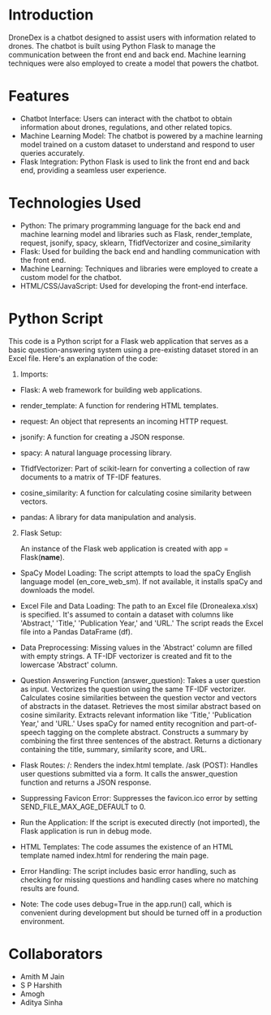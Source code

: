 # Introduction
DroneDex is a chatbot designed to assist users with information related to drones. The chatbot is built using Python Flask to manage the communication between the front end and back end. 
Machine learning techniques were also employed to create a model that powers the chatbot.

# Features
* Chatbot Interface: Users can interact with the chatbot to obtain information about drones, regulations, and other related topics.
* Machine Learning Model: The chatbot is powered by a machine learning model trained on a custom dataset to understand and respond to user queries accurately.
* Flask Integration: Python Flask is used to link the front end and back end, providing a seamless user experience.

# Technologies Used
* Python: The primary programming language for the back end and machine learning model and libraries such as Flask, render_template, request, jsonify, spacy, sklearn, TfidfVectorizer and cosine_similarity
* Flask: Used for building the back end and handling communication with the front end.
* Machine Learning: Techniques and libraries were employed to create a custom model for the chatbot.
* HTML/CSS/JavaScript: Used for developing the front-end interface.

# Python Script
This code is a Python script for a Flask web application that serves as a basic question-answering system using a pre-existing dataset stored in an Excel file. Here's an explanation of the code:
1. Imports:
* Flask: A web framework for building web applications.
  
* render_template: A function for rendering HTML templates.
  
* request: An object that represents an incoming HTTP request.
  
* jsonify: A function for creating a JSON response.
  
* spacy: A natural language processing library.
  
* TfidfVectorizer: Part of scikit-learn for converting a collection of raw documents to a matrix of TF-IDF features.
  
* cosine_similarity: A function for calculating cosine similarity between vectors.
  
* pandas: A library for data manipulation and analysis.

2. Flask Setup:

   An instance of the Flask web application is created with app = Flask(__name__).

* SpaCy Model Loading: The script attempts to load the spaCy English language model (en_core_web_sm). If not available, it installs spaCy and downloads the model.
  
* Excel File and Data Loading: The path to an Excel file (Dronealexa.xlsx) is specified. It's assumed to contain a dataset with columns like 'Abstract,' 'Title,' 'Publication Year,' and 'URL.'
  The script reads the Excel file into a Pandas DataFrame (df).

* Data Preprocessing: Missing values in the 'Abstract' column are filled with empty strings.
  A TF-IDF vectorizer is created and fit to the lowercase 'Abstract' column.

* Question Answering Function (answer_question):
  Takes a user question as input.
  Vectorizes the question using the same TF-IDF vectorizer.
  Calculates cosine similarities between the question vector and vectors of abstracts in the dataset.
  Retrieves the most similar abstract based on cosine similarity.
  Extracts relevant information like 'Title,' 'Publication Year,' and 'URL.'
  Uses spaCy for named entity recognition and part-of-speech tagging on the complete abstract.
  Constructs a summary by combining the first three sentences of the abstract.
  Returns a dictionary containing the title, summary, similarity score, and URL.

* Flask Routes:
/: Renders the index.html template.
/ask (POST): Handles user questions submitted via a form. It calls the answer_question function and returns a JSON response.

* Suppressing Favicon Error: Suppresses the favicon.ico error by setting SEND_FILE_MAX_AGE_DEFAULT to 0.
  
* Run the Application: If the script is executed directly (not imported), the Flask application is run in debug mode.
  
* HTML Templates: The code assumes the existence of an HTML template named index.html for rendering the main page.
  
* Error Handling: The script includes basic error handling, such as checking for missing questions and handling cases where no matching results are found.
  
* Note: The code uses debug=True in the app.run() call, which is convenient during development but should be turned off in a production environment.

# Collaborators
* Amith M Jain
* S P Harshith
* Amogh
* Aditya Sinha



